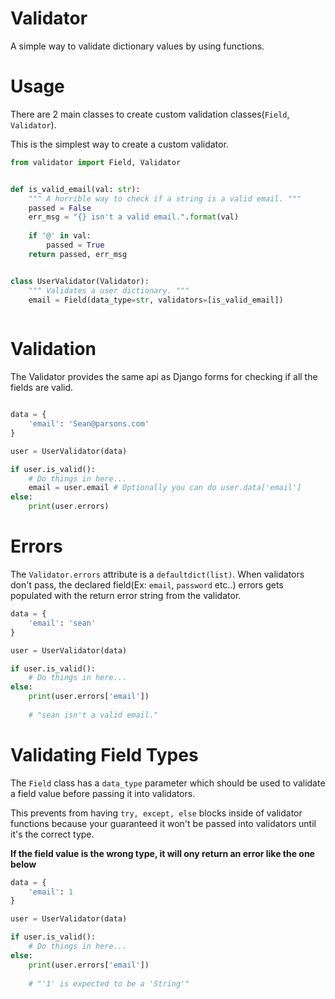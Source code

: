 # Validator
A simple way to validate dictionary values by using functions.


# Usage
There are 2 main classes to create custom validation classes(`Field`, `Validator`).

This is the simplest way to create a custom validator.
 
```python
from validator import Field, Validator


def is_valid_email(val: str):
    """ A horrible way to check if a string is a valid email. """
    passed = False
    err_msg = "{} isn't a valid email.".format(val)
    
    if '@' in val:
        passed = True
    return passed, err_msg


class UserValidator(Validator):
    """ Validates a user dictionary. """
    email = Field(data_type=str, validators=[is_valid_email])
  
```


# Validation
The Validator provides the same api as Django forms for checking if all the fields
are valid.

```python

data = {
    'email': 'Sean@parsons.com'
}

user = UserValidator(data)

if user.is_valid():
    # Do things in here...
    email = user.email # Optionally you can do user.data['email']
else:
    print(user.errors)
```

# Errors
The `Validator.errors` attribute is a `defaultdict(list)`. When validators don't pass, 
the declared field(Ex: `email`, `password` etc..) errors gets populated with the return error string from the validator.

```python
data = {
    'email': 'sean'
}

user = UserValidator(data)

if user.is_valid():
    # Do things in here...
else:
    print(user.errors['email'])
    
    # "sean isn't a valid email."
```

# Validating Field Types
The `Field` class has a `data_type` parameter which should be used to validate a field value
before passing it into validators.

This prevents from having `try, except, else` blocks inside of validator functions because your guaranteed
it won't be passed into validators until it's the correct type.

**If the field value is the wrong type, it will ony return an error like the one below**

```python
data = {
    'email': 1
}

user = UserValidator(data)

if user.is_valid():
    # Do things in here...
else:
    print(user.errors['email'])
    
    # "'1' is expected to be a 'String'"
```